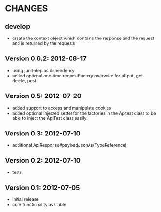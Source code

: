 CHANGES
=============

develop
-------
- create the context object which contains the response and the request and is returned by the requests

Version 0.6.2: 2012-08-17
-------------------------
- using junit-dep as dependency
- added optional one-time requestFactory overwrite for all put, get, delete, post

Version 0.5: 2012-07-20
-----------------------
- added support to access and manipulate cookies
- added optional injected setter for the factories in the Apitest class to be able to inject the ApiTest class easily.

Version 0.3: 2012-07-10
-----------------------
- additional ApiResponse#payloadJsonAs(TypeReference)

Version 0.2: 2012-07-10
-----------------------
 - tests

Version 0.1: 2012-07-05
-----------------------
 - initial release
 - core functionality available
